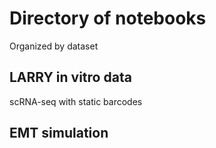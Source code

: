 # Directory of notebooks

Organized by dataset

## LARRY in vitro data

scRNA-seq with static barcodes

## EMT simulation
